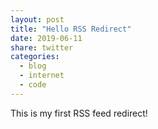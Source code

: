 ```yaml
---
layout: post
title: "Hello RSS Redirect"
date: 2019-06-11
share: twitter
categories: 
  - blog
  - internet
  - code
---
```

This is my first RSS feed redirect!

